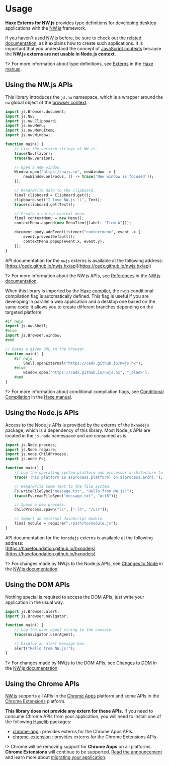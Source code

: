 # Usage
**Haxe Externs for NW.js** provides type definitions for developing desktop applications with the [NW.js](https://nwjs.io) framework.

If you haven't used [NW.js](https://nwjs.io) before, be sure to check out the [related documentation](https://docs.nwjs.io), as it explains how to create such applications.
It is important that you understand the concept of [JavaScript contexts](https://docs.nwjs.io/en/latest/For%20Users/Advanced/JavaScript%20Contexts%20in%20NW.js) because the **NW.js externs are not usable in Node.js context**.

?> For more information about type definitions, see [Externs](https://haxe.org/manual/lf-externs.html) in the [Haxe manual](https://haxe.org/manual). 

## Using the NW.js APIs
This library introduces the `js.nw` namespace, which is a wrapper around the `nw` global object
of the [browser context](https://docs.nwjs.io/en/latest/For%20Users/Advanced/JavaScript%20Contexts%20in%20NW.js/#browser-context).

```haxe
import js.Browser.document;
import js.Nw;
import js.nw.Clipboard;
import js.nw.Menu;
import js.nw.MenuItem;
import js.nw.Window;

function main() {
	// List the version strings of NW.js.
	trace(Nw.flavor);
	trace(Nw.version);

	// Open a new window.
	Window.open("https://nwjs.io", newWindow -> {
		newWindow.on(Focus, () -> trace('New window is focused'));
	});

	// Read/write data to the clipboard.
	final clipboard = Clipboard.get();
	clipboard.set("I love NW.js :)", Text);
	trace(clipboard.get(Text));

	// Create a native context menu.
	final contextMenu = new Menu();
	contextMenu.append(new MenuItem({label: "Item A"}));

	document.body.addEventListener("contextmenu", event -> {
		event.preventDefault();
		contextMenu.popup(event.x, event.y);
	});
}
```

API documentation for the `nwjs` externs is available at the following address:  
[https://cedx.github.io/nwjs.hx/api](https://cedx.github.io/nwjs.hx/api)

?> For more information about the NW.js APIs, see [References](https://docs.nwjs.io/en/latest/References/App) in the [NW.js documentation](https://docs.nwjs.io).

When this library is imported by the [Haxe compiler](https://haxe.org/manual/compiler-usage.html),
the `nwjs` conditional compilation flag is automatically defined.
This flag is useful if you are developing in parallel a web application and a desktop one based on the same code:
it allows you to create different branches depending on the targeted platform.

```haxe
#if nwjs
import js.nw.Shell;
#else
import js.Browser.window;
#end

// Opens a given URL in the browser.
function main() {
	#if nwjs
		Shell.openExternal("https://cedx.github.io/nwjs.hx");
	#else
		window.open("https://cedx.github.io/nwjs.hx", "_blank");
	#end
}
```

?> For more information about conditional compilation flags,
see [Conditional Compilation](https://haxe.org/manual/lf-condition-compilation.html) in the [Haxe manual](https://haxe.org/manual).

## Using the Node.js APIs
Access to the Node.js APIs is provided by the externs of the `hxnodejs` package, which is a dependency of this library.
Most Node.js APIs are located in the `js.node` namespace and are consumed as is:

```haxe
import js.Node.process;
import js.Node.require;
import js.node.ChildProcess;
import js.node.Fs;

function main() {
	// Log the operating system platform and processor architecture to the console.
	trace('This platform is ${process.platform} on ${process.arch}.');

	// Read/write some text to the file system.
	Fs.writeFileSync("message.txt", "Hello from NW.js!");
	trace(Fs.readFileSync("message.txt", "utf8"));

	// Spawn a new process.
	ChildProcess.spawn("ls", ["-lh", "/usr"]);

	// Import an external JavaScript module.
	final module = require("./path/to/module.js");
}
```

API documentation for the `hxnodejs` externs is available at the following address:  
[https://haxefoundation.github.io/hxnodejs](https://haxefoundation.github.io/hxnodejs)

?> For changes made by NW.js to the Node.js APIs,
see [Changes to Node](https://docs.nwjs.io/en/latest/References/Changes%20to%20Node) in the [NW.js documentation](https://docs.nwjs.io).

## Using the DOM APIs
Nothing special is required to access the DOM APIs, just write your application in the usual way.

```haxe
import js.Browser.alert;
import js.Browser.navigator;

function main() {
	// Log the user agent string to the console.
	trace(navigator.userAgent);

	// Display an alert message box.
	alert("Hello from NW.js!");
}
```

?> For changes made by NW.js to the DOM APIs,
see [Changes to DOM](https://docs.nwjs.io/en/latest/References/Changes%20to%20DOM) in the [NW.js documentation](https://docs.nwjs.io).

## Using the Chrome APIs
[NW.js](https://nwjs.io) supports all APIs in the [Chrome Apps](https://developer.chrome.com/apps/api_index) platform
and some APIs in the [Chrome Extensions](https://developer.chrome.com/extensions/api_index) platform.

**This library does not provide any extern for these APIs.** If you need to consume Chrome APIs from your application,
you will need to install one of the following [Haxelib](https://lib.haxe.org) packages:

- [chrome-app](https://lib.haxe.org/p/chrome-app) : provides externs for the Chrome Apps APIs.
- [chrome-extension](https://lib.haxe.org/p/chrome-extension) : provides externs for the Chrome Extensions APIs.

!> Chrome will be removing support for **Chrome Apps** on all platforms. **Chrome Extensions** will continue to be supported.
[Read the announcement](https://blog.chromium.org/2020/01/moving-forward-from-chrome-apps.html)
and learn more about [migrating your application](https://developers.chrome.com/apps/migration).
